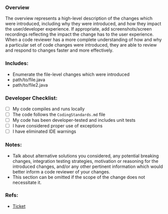### Overview

The overview represents a high-level description of the changes which were introduced, including why they were introduced, and how they impact the user/developer experience. If appropriate, add screenshots/screen recordings reflecting the impact the change has to the user experience.
When a code reviewer has a more complete understanding of how and why a particular set of code changes were introduced, they are able to review and respond to changes faster and more effectively.

### Includes:

- Enumerate the file-level changes which were introduced
- path/to/file.java
- path/to/file2.java

### Developer Checklist:

- [ ] My code compiles and runs locally
- [ ] The code follows the `CodingStandards.md` file
- [ ] My code has been developer-tested and includes unit tests
- [ ] I have considered proper use of exceptions
- [ ] I have eliminated IDE warnings

### Notes:

- Talk about alternative solutions you considered, any potential breaking changes, integration testing strategies, motivation or reasoning for the introduced changes, and/or any other pertinent information which would better inform a code reviewer of your changes.
- This section can be omitted if the scope of the change does not necessitate it.

### Refs:

- [Ticket](https://ticketlink.com)
